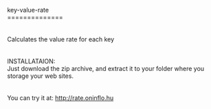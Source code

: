 key-value-rate<br />
==============<br />
<br /><br />
Calculates the value rate for each key<br />
<br /><br />
INSTALLATAION:<br />
Just download the zip archive, and extract it to your folder where you storage your web sites.<br />
<br /><br />
You can try it at: http://rate.oninflo.hu<br />
